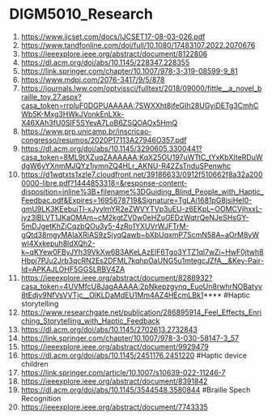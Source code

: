 # DIGM5010_Research
1. https://www.ijcset.com/docs/IJCSET17-08-03-026.pdf
1. https://www.tandfonline.com/doi/full/10.1080/17483107.2022.2070676
1. https://ieeexplore.ieee.org/abstract/document/8122806
1. https://dl.acm.org/doi/abs/10.1145/228347.228355
1. https://link.springer.com/chapter/10.1007/978-3-319-08599-9_81
1. https://www.mdpi.com/2076-3417/9/5/878
1. https://journals.lww.com/optvissci/fulltext/2018/09000/fittle__a_novel_braille_toy.27.aspx?casa_token=rrpluF0DGPUAAAAA:7SWXXht8jfeGIh28UGyiDETg3CmhCWb5K-Mxg3HWkJVonkEnLXk-X46XAh3fU0SIF5SYevA7LoB6ZSQOAOx5HmQ
1. https://www.prp.unicamp.br/inscricao-congresso/resumos/2020P17113A27946O357.pdf
1. https://dl.acm.org/doi/abs/10.1145/3290605.3300441?casa_token=8ML9tXZuqZAAAAAA:KqX25OU197uWTtC_tYxKbXIteRDuWdgW6yYXnmMJQYz1iymnZQ4HLr_AKNU-R42ZsTnduSPenwhc
1. https://d1wqtxts1xzle7.cloudfront.net/39186633/0912f510662f8a32a2000000-libre.pdf?1444853318=&response-content-disposition=inline%3B+filename%3DGuiding_Blind_People_with_Haptic_Feedbac.pdf&Expires=1695678719&Signature=TgLAi1681pG8jsiHeI0-gmU9LK3KEebuiTl-xJyylmYR2eZWVYTVp3uEU-z6EKpL~OOMCVjhxxL-jyz3lBLVT1JKaOMAm~cM2kgtZV0w0eHZuGEDzWqtrQeNJeSHsGY-5mDJgetKhZjCqzbQOu3y5-4zRo1YXUVrWJFTrM-gQtd38mgyMAlaXRiAS9zSjyqQawb~bXbUqxmP7ScmN58A~aOrM8vWwI4Xxkepuh8ldXQh2-k~qKYew0FByJYh39VkXw6B3AKeLAzElF6Tgo3YTZ1ql7wZi~HwF0jtwh8Hbpj7PJu2Jrb3qcRN2Es2DFML7kqhpOaUNG5u1mtegcJZfA__&Key-Pair-Id=APKAJLOHF5GGSLRBV4ZA
1. https://ieeexplore.ieee.org/abstract/document/8288932?casa_token=4UVMfcU8JagAAAAA:2pNkepzgynq_EuoUn8rwhrNOBatyv8tEdjv9NfVsVVTjc__OlKLDaMdEU1Mm4AZ4HEcmLBk1****
#Haptic storytelling 
1. https://www.researchgate.net/publication/286895914_Feel_Effects_Enriching_Storytelling_with_Haptic_Feedback
1. https://dl.acm.org/doi/abs/10.1145/2702613.2732843
1. https://link.springer.com/chapter/10.1007/978-3-030-58147-3_57
1. https://ieeexplore.ieee.org/abstract/document/9929479
1. https://dl.acm.org/doi/abs/10.1145/2451176.2451220
#Haptic device children
1. https://link.springer.com/article/10.1007/s10639-022-11246-7
1. https://ieeexplore.ieee.org/abstract/document/8391842
1. https://dl.acm.org/doi/abs/10.1145/3544548.3580844
#Braille Spech Recognition
1. https://ieeexplore.ieee.org/abstract/document/7743335
